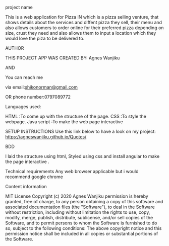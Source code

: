 project name

This is a web application for Pizza IN which is a pizza selling venture, that shows details about the services and diffent pizza they sell, their menu and also allows customers to order online for their preferred pizza depending on size, crust they need and also allows them to input a location which they would love the piza to be delivered to.

AUTHOR

THIS PROJECT APP WAS CREATED BY: Agnes Wanjiku

AND

You can reach me

via email:shikonorman@gmail.com

OR
phone number:0797089772

Languages used:

HTML :To come up with the structure of the page. CSS :To style the webpage. Java script :To make the web page interactive

SETUP INSTRUCTIONS
Use this link below to have a look on my project: https://agneswanjiku.github.io/Quotes/

BDD

I laid the structure using html, Styled using css and install angular to make the page interactive .

Technical requirements
Any web browser applicable but i would recommend google chrome

Content information

MIT License Copyright (c) 2020 Agnes Wanjiku permission is hereby granted, free of charge, to any person obtaining a copy of this software and associated documentation files (the "Software"), to deal in the Software without restriction, including without limitation the rights to use, copy, modify, merge, publish, distribute, sublicense, and/or sell copies of the Software, and to permit persons to whom the Software is furnished to do so, subject to the following conditions: The above copyright notice and this permission notice shall be included in all copies or substantial portions of the Software.